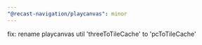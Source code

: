 ```yaml
---
"@recast-navigation/playcanvas": minor
---
```


fix: rename playcanvas util 'threeToTileCache' to 'pcToTileCache'
